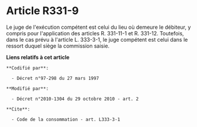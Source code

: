 # Article R331-9

Le juge de l'exécution compétent est celui du lieu où demeure le débiteur, y compris pour l'application des articles R.
331-11-1 et R. 331-12. Toutefois, dans le cas prévu à l'article L. 333-3-1, le juge compétent est celui dans le ressort
duquel siège la commission saisie.

**Liens relatifs à cet article**

	**Codifié par**:

	  - Décret n°97-298 du 27 mars 1997

	**Modifié par**:

	  - Décret n°2010-1304 du 29 octobre 2010 - art. 2

	**Cite**:

	  - Code de la consommation - art. L333-3-1
